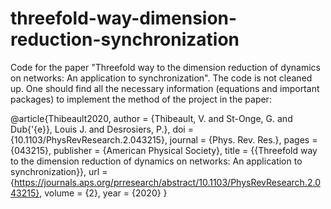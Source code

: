 # threefold-way-dimension-reduction-synchronization
Code for the paper "Threefold way to the dimension reduction of dynamics on networks: An application to synchronization". The code is not cleaned up. One should find all the necessary information (equations and important packages) to implement the method of the project in the paper:

@article{Thibeault2020,
author = {Thibeault, V. and St-Onge, G. and Dub{\'{e}}, Louis J. and Desrosiers, P.},
doi = {10.1103/PhysRevResearch.2.043215},
journal = {Phys. Rev. Res.},
pages = {043215},
publisher = {American Physical Society},
title = {{Threefold way to the dimension reduction of dynamics on networks: An application to synchronization}},
url = {https://journals.aps.org/prresearch/abstract/10.1103/PhysRevResearch.2.043215},
volume = {2},
year = {2020}
}
